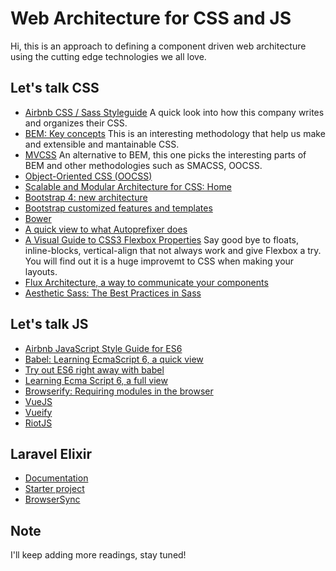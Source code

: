 # Web Architecture for CSS and JS
Hi, this is an approach to defining a component driven web architecture using the cutting edge technologies we all love.

## Let's talk CSS
- [Airbnb CSS / Sass Styleguide](https://github.com/airbnb/css)
  A quick look into how this company writes and organizes their CSS.
- [BEM: Key concepts](https://en.bem.info/method/definitions/)
  This is an interesting methodology that help us make and extensible and mantainable CSS.
- [MVCSS](http://mvcss.io/)
  An alternative to BEM, this one picks the interesting parts of BEM and other methodologies such as SMACSS, OOCSS.
- [Object-Oriented CSS (OOCSS)](http://oocss.org/)
- [Scalable and Modular Architecture for CSS: Home](https://smacss.com/)
- [Bootstrap 4: new architecture](http://v4-alpha.getbootstrap.com/getting-started/introduction/)
- [Bootstrap customized features and templates](http://themes.getbootstrap.com/products/application)
- [Bower](http://bower.io/)
- [A quick view to what Autoprefixer does](https://github.com/postcss/autoprefixer#options)
- [A Visual Guide to CSS3 Flexbox Properties](https://scotch.io/tutorials/a-visual-guide-to-css3-flexbox-properties)
  Say good bye to floats, inline-blocks, vertical-align that not always work and give Flexbox a try. You will find out it is a huge improvemt to CSS when making your layouts.
- [Flux Architecture, a way to communicate your components](https://scotch.io/tutorials/getting-to-know-flux-the-react-js-architecture)
- [Aesthetic Sass: The Best Practices in Sass](https://scotch.io/courses/aesthetic-sass-the-best-practices-in-sass)

## Let's talk JS
- [Airbnb JavaScript Style Guide for ES6](https://github.com/airbnb/javascript)
- [Babel: Learning EcmaScript 6, a quick view](https://babeljs.io/docs/learn-es2015/)
- [Try out ES6 right away with babel](https://babeljs.io/repl/)
- [Learning Ecma Script 6, a full view](https://github.com/ericdouglas/ES6-Learning)
- [Browserify: Requiring modules in the browser](http://browserify.org/)
- [VueJS](http://vuejs.org/)
- [Vueify](https://github.com/vuejs/vueify)
- [RiotJS](http://riotjs.com/)

## Laravel Elixir
- [Documentation](http://laravel.com/docs/5.1/elixir)
- [Starter project](https://github.com/CristianLlanos/laravel-elixir-starter)
- [BrowserSync](http://www.browsersync.io/)

## Note
I'll keep adding more readings, stay tuned!

